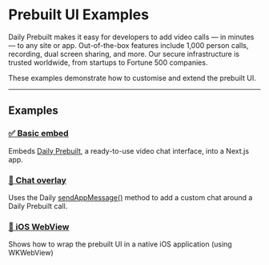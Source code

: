 # Prebuilt UI Examples

Daily Prebuilt makes it easy for developers to add video calls — in minutes — to any site or app. Out-of-the-box features include 1,000 person calls, recording, dual screen sharing, and more. Our secure infrastructure is trusted worldwide, from startups to Fortune 500 companies.

These examples demonstrate how to customise and extend the prebuilt UI.

---

## Examples

### [✅ Basic embed](./basic-embed)
Embeds [Daily Prebuilt](https://docs.daily.co/prebuilt), a ready-to-use video chat interface, into a Next.js app. 

### [💬 Chat overlay](./chat-overlay)
Uses the Daily [sendAppMessage()](https://docs.daily.co/reference/daily-js/instance-methods/send-app-message#main) method to add a custom chat around a Daily Prebuilt call. 

### [🤙 iOS WebView](./ios-webview)

Shows how to wrap the prebuilt UI in a native iOS application (using WKWebView)
